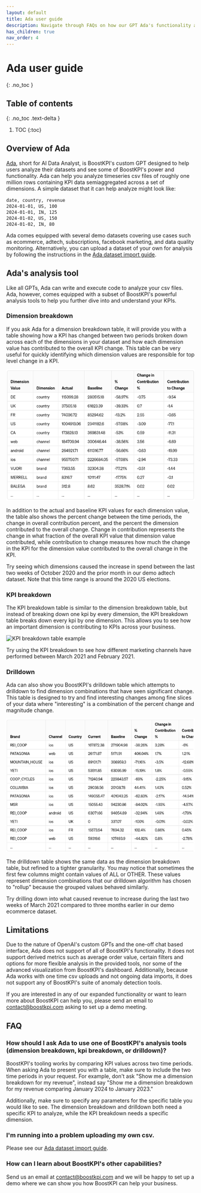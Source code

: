 ```yaml
---
layout: default
title: Ada user guide
description: Navigate through FAQs on how our GPT Ada's functionality and usage
has_children: true
nav_order: 4
---
```


# Ada user guide
{: .no_toc }

## Table of contents
{: .no_toc .text-delta }

1. TOC
{:toc}

## Overview of Ada

[Ada](https://chat.openai.com/g/g-sKhLpMfeg-ada-from-boostkpi), short for AI Data Analyst, is BoostKPI's custom GPT designed to help users analyze their datasets and see some of BoostKPI's power and functionality. Ada can help you analyze timeseries csv files of roughly one million rows containing KPI data semiaggregated across a set of dimensions. A simple dataset that it can help analyze might look like:

```
date, country, revenue
2024-01-01, US, 100
2024-01-01, IN, 125
2024-01-02, US, 150
2024-01-02, IN, 80
```

Ada comes equipped with several demo datasets covering use cases such as ecommerce, adtech, subscriptions, facebook marketing, and data quality monitoring. Alternatively, you can upload a dataset of your own for analysis by following the instructions in the [Ada dataset import guide](dataset-upload/).

## Ada's analysis tool

Like all GPTs, Ada can write and execute code to analyze your csv files. Ada, however, comes equipped with a subset of BoostKPI's powerful analysis tools to help you further dive into and understand your KPIs.

### Dimension breakdown

If you ask Ada for a dimension breakdown table, it will provide you with a table showing how a KPI has changed between two periods broken down across each of the dimensions in your dataset and how each dimension value has contributed to the overall KPI change. This table can be very useful for quickly identifying which dimension values are responsible for top level change in a KPI.

![Dimension breakdown table example](/images/ada/dimension_breakdown.png)

In addition to the actual and baseline KPI values for each dimension value, the table also shows the percent change between the time periods, the change in overall contribution percent, and the percent the dimension contributed to the overall change. Change in contribution represents the change in what fraction of the overall KPI value that dimension value contributed, while contribution to change measures how much the change in the KPI for the dimension value contributed to the overall change in the KPI.

Try seeing which dimensions caused the increase in spend between the last two weeks of October 2020 and the prior month in our demo adtech dataset. Note that this time range is around the 2020 US elections.

### KPI breakdown

The KPI breakdown table is similar to the dimension breakdown table, but instead of breaking down one kpi by every dimension, the KPI breakdown table breaks down every kpi by one dimension. This allows you to see how an important dimension is contributing to KPIs across your business.

![KPI breakdown table example](/images/ada/kpi_breakdown.png)

Try using the KPI breakdown to see how different marketing channels have performed between March 2021 and February 2021.

### Drilldown

Ada can also show you BoostKPI's drilldown table which attempts to drilldown to find dimension combinations that have seen significant change. This table is designed to try and find interesting changes among fine slices of your data where "interesting" is a combination of the percent change and magnitude change.

![Drilldown table example](/images/ada/drilldown.png)

The drilldown table shows the same data as the dimension breakdown table, but refined to a tighter granularity. You may notice that sometimes the first few columns might contain values of ALL or OTHER. These values represent dimension combinations that our drilldown algorithm has chosen to "rollup" because the grouped values behaved similarly.

Try drilling down into what caused revenue to increase during the last two weeks of March 2021 compared to three months earlier in our demo ecommerce dataset.

## Limitations

Due to the nature of OpenAI's custom GPTs and the one-off chat based interface, Ada does not support of all of BoostKPI's functionality. It does not support derived metrics such as average order value, certain filters and options for more flexible analysis in the provided tools, nor some of the advanced visualization from BoostKPI's dashboard. Additionally, because Ada works with one time csv uploads and not ongoing data imports, it does not support any of BoostKPI's suite of anomaly detection tools.

If you are interested in any of our expanded functionality or want to learn more about BoostKPI can help you, please send an email to <a href="mailto:contact@boostkpi.com">contact@boostkpi.com</a> asking to set up a demo meeting.

## FAQ

### How should I ask Ada to use one of BoostKPI's analysis tools (dimension breakdown, kpi breakdown, or drilldown)?

BoostKPI's tooling works by comparing KPI values across two time periods. When asking Ada to present you with a table, make sure to include the two time periods in your request. For example, don't ask "Show me a dimension breakdown for my revenue", instead say "Show me a dimension breakdown for my revenue comparing January 2024 to January 2023."

Additionally, make sure to specify any parameters for the specific table you would like to see. The dimension breakdown and drilldown both need a specific KPI to analyze, while the KPI breakdown needs a specific dimension.

### I'm running into a problem uploading my own csv.

Please see our [Ada dataset import guide](dataset-upload/).

### How can I learn about BoostKPI's other capabilities?

Send us an email at <a href="mailto:contact@boostkpi.com">contact@boostkpi.com</a> and we will be happy to set up a demo where we can show you how BoostKPI can help your business.

